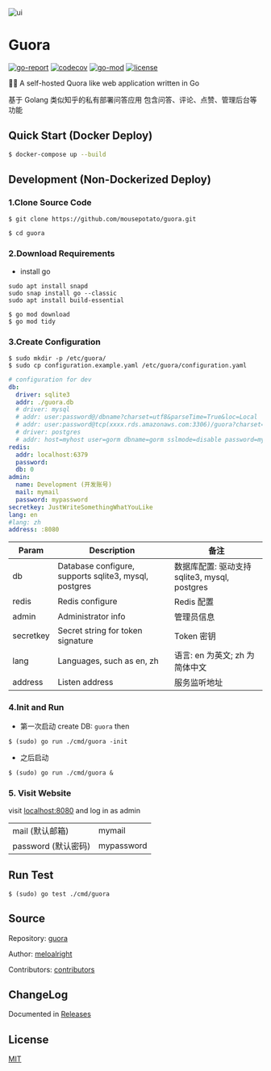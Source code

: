 ![ui](https://user-images.githubusercontent.com/11075892/90159118-80a65600-ddc2-11ea-91f4-b1afa0fe7818.png)

# Guora

[![go-report](https://goreportcard.com/badge/github.com/meloalright/guora)](https://goreportcard.com/report/github.com/meloalright/guora)
[![codecov](https://codecov.io/gh/meloalright/guora/branch/master/graph/badge.svg)](https://codecov.io/gh/meloalright/guora)
[![go-mod](https://img.shields.io/github/go-mod/go-version/meloalright/guora)](https://github.com/meloalright/guora)
[![license](https://img.shields.io/github/license/meloalright/guora)](https://opensource.org/licenses/MIT)

🖖🏻 A self-hosted Quora like web application written in Go

基于 Golang 类似知乎的私有部署问答应用 包含问答、评论、点赞、管理后台等功能

## Quick Start (Docker Deploy)

```sh
$ docker-compose up --build
```

## Development (Non-Dockerized Deploy)

### 1.Clone Source Code

```shell
$ git clone https://github.com/mousepotato/guora.git

$ cd guora
```

### 2.Download Requirements

- install go

```
sudo apt install snapd
sudo snap install go --classic
sudo apt install build-essential
```

```shell
$ go mod download
$ go mod tidy
```

### 3.Create Configuration

```shell
$ sudo mkdir -p /etc/guora/
$ sudo cp configuration.example.yaml /etc/guora/configuration.yaml
```

```yaml
# configuration for dev
db:
  driver: sqlite3
  addr: ./guora.db
  # driver: mysql
  # addr: user:password@/dbname?charset=utf8&parseTime=True&loc=Local
  # addr: user:password@tcp(xxxx.rds.amazonaws.com:3306)/guora?charset=utf8&parseTime=True
  # driver: postgres
  # addr: host=myhost user=gorm dbname=gorm sslmode=disable password=mypassword
redis:
  addr: localhost:6379
  password:
  db: 0
admin:
  name: Development (开发账号)
  mail: mymail
  password: mypassword
secretkey: JustWriteSomethingWhatYouLike
lang: en
#lang: zh
address: :8080
```

| Param     | Description                                           | 备注                                          |
| --------- | ----------------------------------------------------- | --------------------------------------------- |
| db        | Database configure, supports sqlite3, mysql, postgres | 数据库配置: 驱动支持 sqlite3, mysql, postgres |
| redis     | Redis configure                                       | Redis 配置                                    |
| admin     | Administrator info                                    | 管理员信息                                    |
| secretkey | Secret string for token signature                     | Token 密钥                                    |
| lang      | Languages, such as en, zh                             | 语言: en 为英文; zh 为简体中文                |
| address   | Listen address                                        | 服务监听地址                                  |

### 4.Init and Run

- 第一次启动 create DB: `guora` then 
```shell
$ (sudo) go run ./cmd/guora -init
```
- 之后启动
```shell
$ (sudo) go run ./cmd/guora &
```

### 5. Visit Website

visit [localhost:8080](http://localhost:8080) and log in as admin

|                     |            |
| ------------------- | ---------- |
| mail (默认邮箱)     | mymail     |
| password (默认密码) | mypassword |

## Run Test

```shell
$ (sudo) go test ./cmd/guora
```

## Source

Repository: [guora](https://github.com/meloalright/guora)

Author: [meloalright](https://github.com/meloalright)

Contributors: [contributors](https://github.com/meloalright/guora/graphs/contributors)

## ChangeLog

Documented in [Releases](https://github.com/meloalright/guora/releases)

## License

[MIT](https://opensource.org/licenses/MIT)
